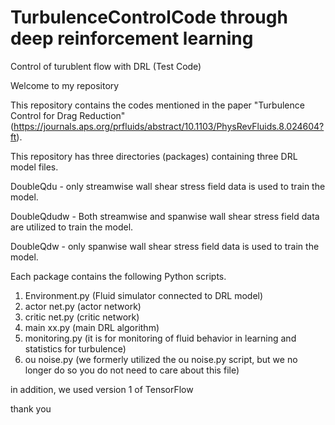 # TurbulenceControlCode through deep reinforcement learning
Control of turublent flow with DRL (Test Code)

Welcome to my repository

This repository contains the codes mentioned in the paper "Turbulence Control for Drag Reduction" (https://journals.aps.org/prfluids/abstract/10.1103/PhysRevFluids.8.024604?ft).


This repository has three directories (packages) containing three DRL model files.


DoubleQdu - only streamwise wall shear stress field data is used to train the model.

DoubleQdudw - Both streamwise and spanwise wall shear stress field data are utilized to train the model.

DoubleQdw - only spanwise wall shear stress field data is used to train the model.



Each package contains the following Python scripts.
1. Environment.py (Fluid simulator connected to DRL model)
2. actor net.py (actor network)
3. critic net.py (critic network)
4. main xx.py (main DRL algorithm)
5. monitoring.py (it is for monitoring of fluid behavior in learning and statistics for turbulence)
6. ou noise.py (we formerly utilized the ou noise.py script, but we no longer do so you do not need to care about this file)

in addition, we used version 1 of TensorFlow

thank you
